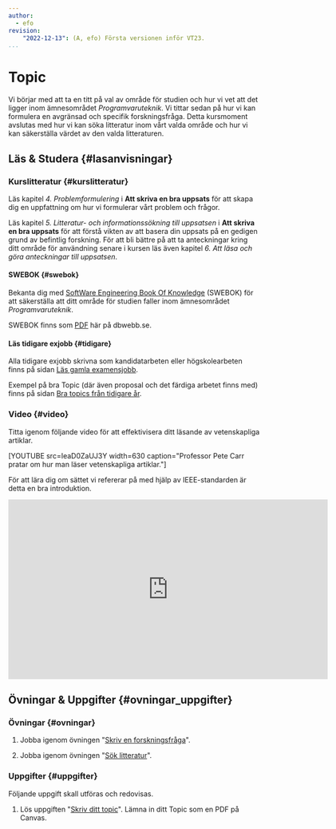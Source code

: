 ```yaml
---
author:
  - efo
revision:
    "2022-12-13": (A, efo) Första versionen inför VT23.
...
```

Topic
====================================

Vi börjar med att ta en titt på val av område för studien och hur vi vet att det ligger inom ämnesområdet *Programvaruteknik*. Vi tittar sedan på hur vi kan formulera en avgränsad och specifik forskningsfråga. Detta kursmoment avslutas med hur vi kan söka litteratur inom vårt valda område och hur vi kan säkerställa värdet av den valda litteraturen.



<!--more-->



Läs & Studera  {#lasanvisningar}
---------------------------------

### Kurslitteratur {#kurslitteratur}

Läs kapitel *4. Problemformulering* i **Att skriva en bra uppsats** för att skapa dig en uppfattning om hur vi formulerar vårt problem och frågor.

Läs kapitel *5. Litteratur- och informationssökning till uppsatsen* i **Att skriva en bra uppsats** för att förstå vikten av att basera din uppsats på en gedigen grund av befintlig forskning. För att bli bättre på att ta anteckningar kring ditt område för användning senare i kursen läs även kapitel *6. Att läsa och göra anteckningar till uppsatsen*.



#### SWEBOK {#swebok}

Bekanta dig med [SoftWare Engineering Book Of Knowledge](https://www.computer.org/education/bodies-of-knowledge/software-engineering) (SWEBOK) för att säkerställa att ditt område för studien faller inom ämnesområdet *Programvaruteknik*.

SWEBOK finns som [PDF](article/exjobb/swebok-v3.pdf) här på dbwebb.se.



#### Läs tidigare exjobb {#tidigare}

Alla tidigare exjobb skrivna som kandidatarbeten eller högskolearbeten finns på sidan [Läs gamla examensjobb](kurser/exjobb/guide/las-gamla-examensjobb).

Exempel på bra Topic (där även proposal och det färdiga arbetet finns med) finns på sidan [Bra topics från tidigare år](kurser/exjobb/guide/bra-topics-fran-tidigare-ar).



### Video {#video}

Titta igenom följande video för att effektivisera ditt läsande av vetenskapliga artiklar.

[YOUTUBE src=IeaD0ZaUJ3Y width=630 caption="Professor Pete Carr pratar om hur man läser vetenskapliga artiklar."]

För att lära dig om sättet vi refererar på med hjälp av IEEE-standarden är detta en bra introduktion.

<div class="embed-container">
    <iframe src="https://player.vimeo.com/video/220916942?h=ba06cece7b" width="640" height="360" frameborder="0" allow="autoplay; fullscreen; picture-in-picture" allowfullscreen></iframe>
</div>



Övningar & Uppgifter  {#ovningar_uppgifter}
-------------------------------------------

### Övningar {#ovningar}

1. Jobba igenom övningen "[Skriv en forskningsfråga](kunskap/skriv-en-forskningsfraga)".

1. Jobba igenom övningen "[Sök litteratur](kunskap/sok-litteratur)".



### Uppgifter {#uppgifter}

Följande uppgift skall utföras och redovisas.

1. Lös uppgiften "[Skriv ditt topic](uppgift/exjobb-topic)". Lämna in ditt Topic som en PDF på Canvas.
